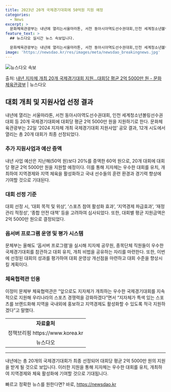 ```yaml
---
title: 2023년 20개 국제경기대회에 50억원 지원 예정
categories:
  - News
excerpt: >
  문화체육관광부는 내년에 열리는서울마라톤, 서천 동아시아역도선수권대회,인천 세계청소년볼링선수권 대회 등 20개…
feature_text: >
  ## 뉴스다오 실시간 뉴스 속보입니다.

  문화체육관광부는 내년에 열리는서울마라톤, 서천 동아시아역도선수권대회,인천 세계청소년볼링선수권 대회 등 20개…
image: 'https://newsdao.kr/res/images/meta/newsdao_breakingnews.jpg'
---
```


![뉴스다오 속보](https://newsdao.kr/res/images/meta/newsdao_breakingnews.jpg)

<p>출처: <a href="https://newsdao.kr/2870" rel="dofollow">내년 지자체 개최 20개 국제경기대회 지원…대회당 평균 2억 5000만 원 - 문화체육관광부</a> | 뉴스다오</p>

<h2 data-ke-size="size26">대회 개최 및 지원사업 선정 결과</h2>
<p data-ke-size="size16">내년에 열리는 서울마라톤, 서천 동아시아역도선수권대회, 인천 세계청소년볼링선수권 대회 등 20개 국제경기대회에 대회당 평균 2억 5000만 원을 지원하기로 한다. 문화체육관광부는 22일 ‘2024 지자체 개최 국제경기대회 지원사업’ 공모 결과, 12개 시도에서 열리는 총 20개 대회가 최종 선정되었다. </p>

<h3>추가 지원사업과 예산 증액</h3>
<p data-ke-size="size16">내년 사업 예산은 지난해(50억 원)보다 20%를 증액한 60억 원으로, 20개 대회에 대회당 평균 2억 5000만 원을 지원할 예정이다. 이를 통해 지자체는 우수한 대회를 유치, 개최하여 지역경제와 지역 체육을 활성화하고 국내 선수들의 훈련 환경과 경기력 향상에 기여할 것으로 기대된다.</p>

<h3>대회 선정 기준</h3>
<p data-ke-size="size16">대회 선정 시, ‘대회 목적 및 위상’, ‘스포츠 참여 활성화 효과’, ‘지역경제 파급효과’, ‘재정관리 적정성’, ‘종합 안전 대책’ 등을 고려하여 심사되었다. 또한, 대회별 평균 지원금액은 2억 5000만 원으로 결정되었다.</p>

<h3>옵서버 프로그램 운영 및 평가 시스템</h3>
<p data-ke-size="size16">문체부는 올해도 ‘옵서버 프로그램’을 실시해 지자체 공무원, 종목단체 직원들이 우수한 국제경기대회를 참관하고 대회 유치, 개최 비법을 공유하는 자리를 마련한다. 또한, 이번에 선정된 대회의 성과를 평가하여 대회 운영상 개선점을 마련하고 대회 수준을 향상시킬 계획이다.</p>

<h3>체육협력관 인용</h3>
<p data-ke-size="size16">이정미 문체부 체육협력관은 “앞으로도 지자체가 개최하는 우수한 국제경기대회를 지속적으로 지원해 우리나라의 스포츠 경쟁력을 강화하겠다”면서 “지자체가 특색 있는 스포츠를 브랜드화해 지역을 국내외에 홍보하고 지역경제도 활성화할 수 있도록 적극 지원하겠다”고 말했다.</p>

<table>
  <tr>
    <td style="text-align: center; height: 17px;"><b>자료출처</b></td>
  </tr>
  <tr>
    <td style="text-align: center; height: 17px;">정책브리핑 https://www.korea.kr</td>
  </tr>
  <tr>
    <td style="text-align: center; height: 17px;">뉴스다오</td>
  </tr>
</table>

<hr>

<p data-ke-size="size16">내년에는 총 20개의 국제경기대회가 최종 선정되어 대회당 평균 2억 5000만 원의 지원을 받게 될 것으로 보입니다. 이러한 지원을 통해 지자체는 우수한 대회를 유치, 개최하여 지역경제와 체육 활성화에 기여할 것으로 기대됩니다.</p> 

빠르고 정확한 뉴스를 원한다면? 바로, <a href="https://newsdao.kr" rel="dofollow">https://newsdao.kr</a>


    
